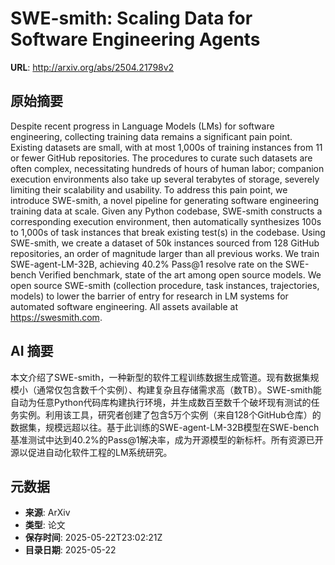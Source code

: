 # SWE-smith: Scaling Data for Software Engineering Agents

**URL**: http://arxiv.org/abs/2504.21798v2

## 原始摘要

Despite recent progress in Language Models (LMs) for software engineering,
collecting training data remains a significant pain point. Existing datasets
are small, with at most 1,000s of training instances from 11 or fewer GitHub
repositories. The procedures to curate such datasets are often complex,
necessitating hundreds of hours of human labor; companion execution
environments also take up several terabytes of storage, severely limiting their
scalability and usability. To address this pain point, we introduce SWE-smith,
a novel pipeline for generating software engineering training data at scale.
Given any Python codebase, SWE-smith constructs a corresponding execution
environment, then automatically synthesizes 100s to 1,000s of task instances
that break existing test(s) in the codebase. Using SWE-smith, we create a
dataset of 50k instances sourced from 128 GitHub repositories, an order of
magnitude larger than all previous works. We train SWE-agent-LM-32B, achieving
40.2% Pass@1 resolve rate on the SWE-bench Verified benchmark, state of the art
among open source models. We open source SWE-smith (collection procedure, task
instances, trajectories, models) to lower the barrier of entry for research in
LM systems for automated software engineering. All assets available at
https://swesmith.com.


## AI 摘要

本文介绍了SWE-smith，一种新型的软件工程训练数据生成管道。现有数据集规模小（通常仅包含数千个实例）、构建复杂且存储需求高（数TB）。SWE-smith能自动为任意Python代码库构建执行环境，并生成数百至数千个破坏现有测试的任务实例。利用该工具，研究者创建了包含5万个实例（来自128个GitHub仓库）的数据集，规模远超以往。基于此训练的SWE-agent-LM-32B模型在SWE-bench基准测试中达到40.2%的Pass@1解决率，成为开源模型的新标杆。所有资源已开源以促进自动化软件工程的LM系统研究。

## 元数据

- **来源**: ArXiv
- **类型**: 论文
- **保存时间**: 2025-05-22T23:02:21Z
- **目录日期**: 2025-05-22

